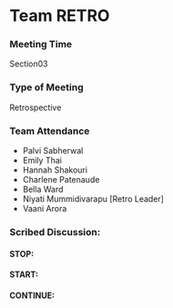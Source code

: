 # Team RETRO

### Meeting Time
Section03

### Type of Meeting
Retrospective

### Team Attendance
* Palvi Sabherwal
* Emily Thai
* Hannah Shakouri
* Charlene Patenaude
* Bella Ward 
* Niyati Mummidivarapu [Retro Leader]
* Vaani Arora

### Scribed Discussion:
#### STOP:

#### START:

#### CONTINUE:

